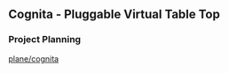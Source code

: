## Cognita - Pluggable Virtual Table Top

### Project Planning
[plane/cognita](https://app.plane.so/cognita)
